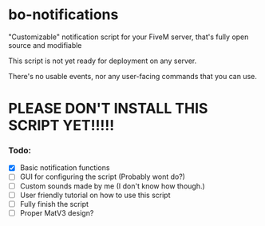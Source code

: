 # **bo-notifications**
"Customizable" notification script for your FiveM server, that's fully open source and modifiable

This script is not yet ready for deployment on any server.

There's no usable events, nor any user-facing commands that you can use.

# PLEASE DON'T INSTALL THIS SCRIPT YET!!!!!


### Todo:

- [x] Basic notification functions
- [ ] GUI for configuring the script (Probably wont do?)
- [ ] Custom sounds made by me (I don't know how though.)
- [ ] User friendly tutorial on how to use this script
- [ ] Fully finish the script
- [ ] Proper MatV3 design?
